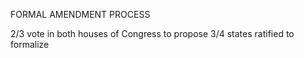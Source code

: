 
FORMAL AMENDMENT PROCESS

2/3 vote in both houses of Congress to propose
3/4 states ratified to formalize

